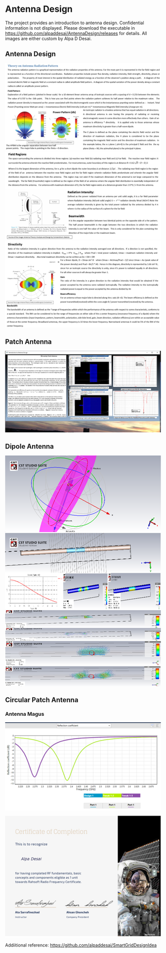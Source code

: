 # Antenna Design

The project provides an introduction to antenna design. Confidential information is not displayed. 
Please download the executable in https://github.com/alpaddesai/AntennaDesign/releases for details.
All images are either custom by Alpa D Desai.

## Antenna Design 
![image](Antenna.jpg)
![image](Antenna1.jpg)
![image](Antenna2.jpg)

## Patch Antenna
![image](AntennaDesign.png)

## Dipole Antenna
![image](dipole.png)
![image](dipole1.png)
![image](dipole2.png)

## Circular Patch Antenna
### Antenna Magus
![image](Comparison_circular_patch_antenna.png)

![image](RF_Fundamentals.png)

Addiitional reference: https://github.com/alpaddesai/SmartGridDesignIdea
